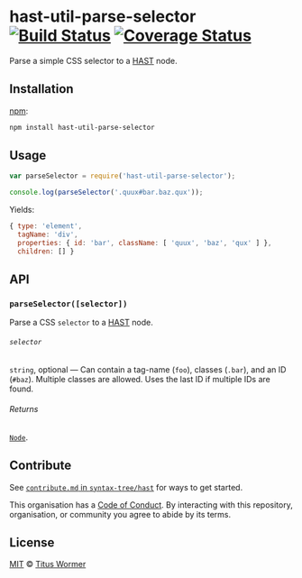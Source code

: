 # hast-util-parse-selector [![Build Status][travis-badge]][travis] [![Coverage Status][codecov-badge]][codecov]

Parse a simple CSS selector to a [HAST][] node.

## Installation

[npm][]:

```bash
npm install hast-util-parse-selector
```

## Usage

```javascript
var parseSelector = require('hast-util-parse-selector');

console.log(parseSelector('.quux#bar.baz.qux'));
```

Yields:

```js
{ type: 'element',
  tagName: 'div',
  properties: { id: 'bar', className: [ 'quux', 'baz', 'qux' ] },
  children: [] }
```

## API

### `parseSelector([selector])`

Parse a CSS `selector` to a [HAST][] node.

###### `selector`

`string`, optional — Can contain a tag-name (`foo`), classes (`.bar`),
and an ID (`#baz`).  Multiple classes are allowed.  Uses the last ID if
multiple IDs are found.

###### Returns

[`Node`][hast].

## Contribute

See [`contribute.md` in `syntax-tree/hast`][contribute] for ways to get
started.

This organisation has a [Code of Conduct][coc].  By interacting with this
repository, organisation, or community you agree to abide by its terms.

## License

[MIT][license] © [Titus Wormer][author]

<!-- Definitions -->

[travis-badge]: https://img.shields.io/travis/syntax-tree/hast-util-parse-selector.svg

[travis]: https://travis-ci.org/syntax-tree/hast-util-parse-selector

[codecov-badge]: https://img.shields.io/codecov/c/github/syntax-tree/hast-util-parse-selector.svg

[codecov]: https://codecov.io/github/syntax-tree/hast-util-parse-selector

[npm]: https://docs.npmjs.com/cli/install

[license]: LICENSE

[author]: http://wooorm.com

[hast]: https://github.com/syntax-tree/hast

[contribute]: https://github.com/syntax-tree/hast/blob/master/contributing.md

[coc]: https://github.com/syntax-tree/hast/blob/master/code-of-conduct.md
